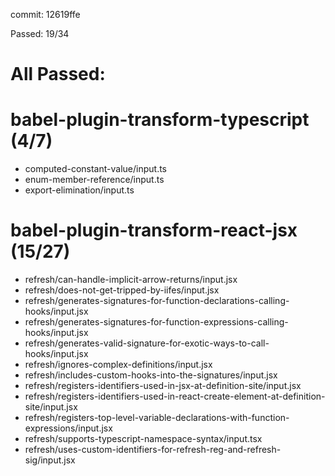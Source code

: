 commit: 12619ffe

Passed: 19/34

# All Passed:



# babel-plugin-transform-typescript (4/7)
* computed-constant-value/input.ts
* enum-member-reference/input.ts
* export-elimination/input.ts

# babel-plugin-transform-react-jsx (15/27)
* refresh/can-handle-implicit-arrow-returns/input.jsx
* refresh/does-not-get-tripped-by-iifes/input.jsx
* refresh/generates-signatures-for-function-declarations-calling-hooks/input.jsx
* refresh/generates-signatures-for-function-expressions-calling-hooks/input.jsx
* refresh/generates-valid-signature-for-exotic-ways-to-call-hooks/input.jsx
* refresh/ignores-complex-definitions/input.jsx
* refresh/includes-custom-hooks-into-the-signatures/input.jsx
* refresh/registers-identifiers-used-in-jsx-at-definition-site/input.jsx
* refresh/registers-identifiers-used-in-react-create-element-at-definition-site/input.jsx
* refresh/registers-top-level-variable-declarations-with-function-expressions/input.jsx
* refresh/supports-typescript-namespace-syntax/input.tsx
* refresh/uses-custom-identifiers-for-refresh-reg-and-refresh-sig/input.jsx

